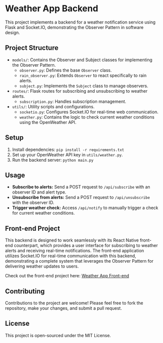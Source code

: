 # Weather App Backend

This project implements a backend for a weather notification service using Flask and Socket.IO, demonstrating the Observer Pattern in software design.

## Project Structure

- `models/`: Contains the Observer and Subject classes for implementing the Observer Pattern.
  - `observer.py`: Defines the base `Observer` class.
  - `rain_observer.py`: Extends `Observer` to react specifically to rain alerts.
  - `subject.py`: Implements the `Subject` class to manage observers.
- `routes/`: Flask routes for subscribing and unsubscribing to weather alerts.
  - `subscription.py`: Handles subscription management.
- `utils/`: Utility scripts and configurations.
  - `socketio.py`: Configures Socket.IO for real-time web communication.
  - `weather.py`: Contains the logic to check current weather conditions using the OpenWeather API.

## Setup

1. Install dependencies: `pip install -r requirements.txt`
2. Set up your OpenWeather API key in `utils/weather.py`.
3. Run the backend server: `python main.py`


## Usage

- **Subscribe to alerts:** Send a POST request to `/api/subscribe` with an observer ID and alert type.
- **Unsubscribe from alerts:** Send a POST request to `/api/unsubscribe` with the observer ID.
- **Trigger weather check:** Access `/api/notify` to manually trigger a check for current weather conditions.

## Front-end Project
This backend is designed to work seamlessly with its React Native front-end counterpart, which provides a user interface for subscribing to weather alerts and receiving real-time notifications. The front-end application utilizes Socket.IO for real-time communication with this backend, demonstrating a complete system that leverages the Observer Pattern for delivering weather updates to users.

Check out the front-end project here: [Weather App Front-end](https://github.com/nemanjatan/weather-app/)

## Contributing

Contributions to the project are welcome! Please feel free to fork the repository, make your changes, and submit a pull request.

## License

This project is open-sourced under the MIT License.
